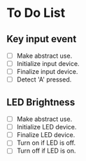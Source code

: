 # To Do List

## Key input event

- [ ] Make abstract use.
- [ ] Initialize input device.
- [ ] Finalize input device.
- [ ] Detect 'A' pressed.

## LED Brightness

- [ ] Make abstract use.
- [ ] Initialize LED device.
- [ ] Finalize LED device.
- [ ] Turn on if LED is off.
- [ ] Turn off if LED is on.
